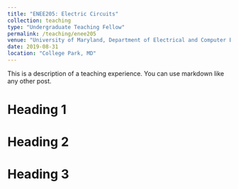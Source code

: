 ```yaml
---
title: "ENEE205: Electric Circuits"
collection: teaching
type: "Undergraduate Teaching Fellow"
permalink: /teaching/enee205
venue: "University of Maryland, Department of Electrical and Computer Engineering"
date: 2019-08-31
location: "College Park, MD"
---
```


This is a description of a teaching experience. You can use markdown like any other post.

Heading 1
======

Heading 2
======

Heading 3
======
